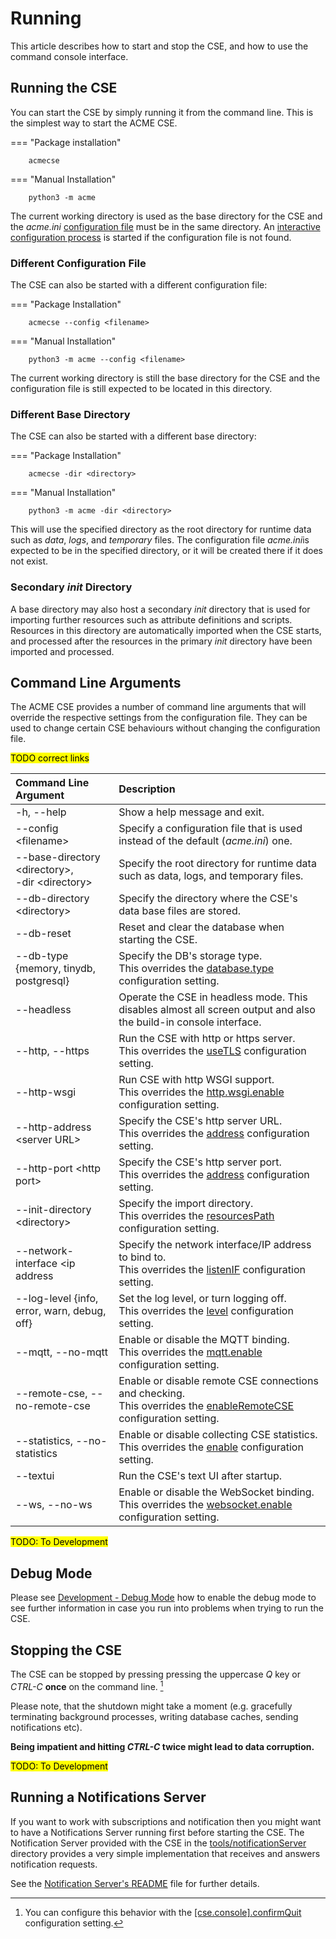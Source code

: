# Running

This article describes how to start and stop the CSE, and how to use the command console interface.

## Running the CSE

You can start the CSE by simply running it from the command line. This is the simplest way to start the ACME CSE.

=== "Package installation"

		acmecse

=== "Manual Installation"

		python3 -m acme

The current working directory is used as the base directory for the CSE and the *acme.ini* [configuration file](Configuration.md) must be in the same directory. An [interactive configuration process](Installation.md#guided-configuration) is started if the configuration file is not found.


### Different Configuration File

The CSE can also be started with a different configuration file:

=== "Package Installation"

		acmecse --config <filename>

=== "Manual Installation"

		python3 -m acme --config <filename>

The current working directory is still the base directory for the CSE and the configuration file is still expected to be located in this directory.

### Different Base Directory

The CSE can also be started with a different base directory:

=== "Package Installation"

		acmecse -dir <directory>

=== "Manual Installation"

		python3 -m acme -dir <directory>

This will use the specified directory as the root directory for runtime data such as *data*, *logs*, and *temporary* files. The configuration file *acme.ini*is expected to be in the specified directory, or it will be created there if it does not exist.

### Secondary *init* Directory

A base directory may also host a secondary *init* directory that is used for importing further resources such as attribute definitions and scripts. Resources in this directory are automatically imported when the CSE starts, and processed after the resources in the primary *init* directory have been imported and processed.


## Command Line Arguments

The ACME CSE provides a number of command line arguments that will override the respective settings from the configuration file. They can be used to change certain CSE behaviours without changing the configuration file.

<mark>TODO correct links</mark>

| Command Line Argument                                    | Description                                                                                                                                       |
|:---------------------------------------------------------|:--------------------------------------------------------------------------------------------------------------------------------------------------|
| -h, --help                                               | Show a help message and exit.                                                                                                                     |
| --config &lt;filename>                                   | Specify a configuration file that is used instead of the default (*acme.ini*) one.                                                                |
| --base-directory &lt;directory>,<br/>-dir &lt;directory> | Specify the root directory for runtime data such as data, logs, and temporary files.                                                              |
| --db-directory &lt;directory>                            | Specify the directory where the CSE's data base files are stored.                                                                                 |
| --db-reset                                               | Reset and clear the database when starting the CSE.                                                                                               |
| --db-type {memory, tinydb, postgresql}                   | Specify the DB's storage type.<br />This overrides the [database.type](../setup/Configuration-database.md) configuration setting.                         |
| --headless                                               | Operate the CSE in headless mode. This disables almost all screen output and also the build-in console interface.                                 |
| --http, --https                                          | Run the CSE with http or https server.<br />This overrides the [useTLS](../setup/Configuration-http.md#security) configuration setting.                         |
| --http-wsgi                                              | Run CSE with http WSGI support.<br />This overrides the [http.wsgi.enable](../setup/Configuration-http.md#wsgi) configuration setting.                                               |
| --http-address &lt;server URL>                           | Specify the CSE's http server URL.<br />This overrides the [address](../setup/Configuration-http.md#general-settings) configuration setting.                        |
| --http-port &lt;http port>                               | Specify the CSE's http server port.<br />This overrides the [address](../setup/Configuration-http.md#general-settings) configuration setting.                         |
| --init-directory &lt;directory>                          | Specify the import directory.<br />This overrides the [resourcesPath](../setup/Configuration-basic.md) configuration setting.                            |
| --network-interface &lt;ip address                       | Specify the network interface/IP address to bind to.<br />This overrides the [listenIF](../setup/Configuration-http.md#general-settings) configuration setting.      |
| --log-level {info, error, warn, debug, off}              | Set the log level, or turn logging off.<br />This overrides the [level](Configuration.md#logging) configuration setting.                          |
| --mqtt, --no-mqtt                                        | Enable or disable the MQTT binding.<br />This overrides the [mqtt.enable](Configuration.md#client_mqtt) configuration setting.                    |
| --remote-cse, --no-remote-cse                            | Enable or disable remote CSE connections and checking.<br />This overrides the [enableRemoteCSE](Configuration.md#general) configuration setting. |
| --statistics, --no-statistics                            | Enable or disable collecting CSE statistics.<br />This overrides the [enable](Configuration.md#statistics) configuration setting.                 |
| --textui                                                 | Run the CSE's text UI after startup.                                                                                                              |
| --ws, --no-ws                                            | Enable or disable the WebSocket binding.<br />This overrides the [websocket.enable](Configuration.md#websocket) configuration setting.            |


<mark>TODO: To Development</mark>


## Debug Mode

Please see [Development - Debug Mode](Development.md#debug-mode) how to enable the debug mode to see further information in case you run into problems when trying to run the CSE.


## Stopping the CSE

The CSE can be stopped by pressing pressing the uppercase *Q* key or *CTRL-C* **once** on the command line. [^1]

[^1]: You can configure this behavior with the [\[cse.console\].confirmQuit](Configuration.md#console) configuration setting.

Please note, that the shutdown might take a moment (e.g. gracefully terminating background processes, writing database caches, sending notifications etc). 

**Being impatient and hitting *CTRL-C* twice might lead to data corruption.**


<mark>TODO: To Development</mark>


## Running a Notifications Server

If you want to work with subscriptions and notification then you might want to have a Notifications Server running first before starting the CSE. The Notification Server provided with the CSE in the [tools/notificationServer](../tools/notificationServer) directory provides a very simple implementation that receives and answers notification requests.

See the [Notification Server's README](../tools/notificationServer/README.md) file for further details.

